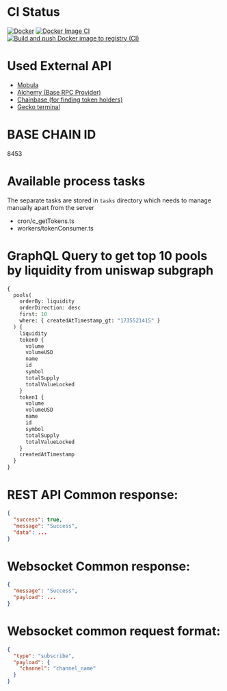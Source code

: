 # CI Status

[![Docker](https://github.com/ArshilHapani/stellus_defi_backend/actions/workflows/scan-image.yml/badge.svg)](https://github.com/ArshilHapani/stellus_defi_backend/actions/workflows/scan-image.yml)
[![Docker Image CI](https://github.com/ArshilHapani/stellus_defi_backend/actions/workflows/docker-image.yml/badge.svg)](https://github.com/ArshilHapani/stellus_defi_backend/actions/workflows/docker-image.yml)
[![Build and push Docker image to registry (CI)](https://github.com/ArshilHapani/stellus_defi_backend/actions/workflows/push-image-to-registry.yml/badge.svg)](https://github.com/ArshilHapani/stellus_defi_backend/actions/workflows/push-image-to-registry.yml)

# Used External API

- [Mobula](https://docs.mobula.io/introduction)
- [Alchemy (Base RPC Provider)](https://dashboard.alchemy.com/)
- [Chainbase (for finding token holders)](https://docs.chainbase.com/introduction/about)
- [Gecko terminal](https://api.geckoterminal.com/docs/index.html)

# BASE CHAIN ID

8453

# Available process tasks

The separate tasks are stored in `tasks` directory which needs to manage manually apart from the server

- cron/c_getTokens.ts
- workers/tokenConsumer.ts

# GraphQL Query to get top 10 pools by liquidity from uniswap subgraph

```graphql
{
  pools(
    orderBy: liquidity
    orderDirection: desc
    first: 10
    where: { createdAtTimestamp_gt: "1735521415" }
  ) {
    liquidity
    token0 {
      volume
      volumeUSD
      name
      id
      symbol
      totalSupply
      totalValueLocked
    }
    token1 {
      volume
      volumeUSD
      name
      id
      symbol
      totalSupply
      totalValueLocked
    }
    createdAtTimestamp
  }
}
```

# REST API Common response:

```json
{
  "success": true,
  "message": "Success",
  "data": ...
}
```

# Websocket Common response:

```json
{
  "message": "Success",
  "payload": ...
}
```

# Websocket common request format:

```json
{
  "type": "subscribe",
  "payload": {
    "channel": "channel_name"
  }
}
```
